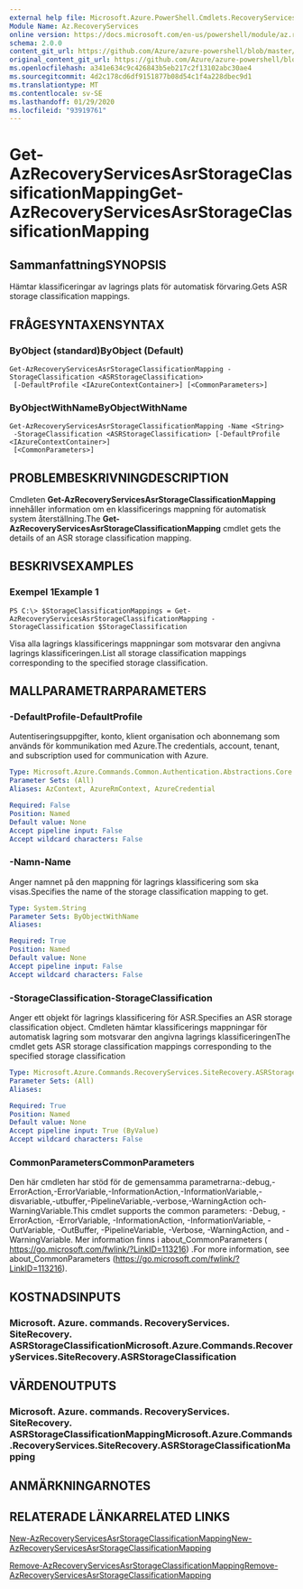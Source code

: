 ```yaml
---
external help file: Microsoft.Azure.PowerShell.Cmdlets.RecoveryServices.SiteRecovery.dll-Help.xml
Module Name: Az.RecoveryServices
online version: https://docs.microsoft.com/en-us/powershell/module/az.recoveryservices/get-azrecoveryservicesasrstorageclassificationmapping
schema: 2.0.0
content_git_url: https://github.com/Azure/azure-powershell/blob/master/src/RecoveryServices/RecoveryServices/help/Get-AzRecoveryServicesAsrStorageClassificationMapping.md
original_content_git_url: https://github.com/Azure/azure-powershell/blob/master/src/RecoveryServices/RecoveryServices/help/Get-AzRecoveryServicesAsrStorageClassificationMapping.md
ms.openlocfilehash: a341e634c9c426843b5eb217c2f13102abc30ae4
ms.sourcegitcommit: 4d2c178cd6df9151877b08d54c1f4a228dbec9d1
ms.translationtype: MT
ms.contentlocale: sv-SE
ms.lasthandoff: 01/29/2020
ms.locfileid: "93919761"
---
```

# <span data-ttu-id="339d5-101">Get-AzRecoveryServicesAsrStorageClassificationMapping</span><span class="sxs-lookup"><span data-stu-id="339d5-101">Get-AzRecoveryServicesAsrStorageClassificationMapping</span></span>

## <span data-ttu-id="339d5-102">Sammanfattning</span><span class="sxs-lookup"><span data-stu-id="339d5-102">SYNOPSIS</span></span>
<span data-ttu-id="339d5-103">Hämtar klassificeringar av lagrings plats för automatisk förvaring.</span><span class="sxs-lookup"><span data-stu-id="339d5-103">Gets ASR storage classification mappings.</span></span>

## <span data-ttu-id="339d5-104">FRÅGESYNTAXEN</span><span class="sxs-lookup"><span data-stu-id="339d5-104">SYNTAX</span></span>

### <span data-ttu-id="339d5-105">ByObject (standard)</span><span class="sxs-lookup"><span data-stu-id="339d5-105">ByObject (Default)</span></span>
```
Get-AzRecoveryServicesAsrStorageClassificationMapping -StorageClassification <ASRStorageClassification>
 [-DefaultProfile <IAzureContextContainer>] [<CommonParameters>]
```

### <span data-ttu-id="339d5-106">ByObjectWithName</span><span class="sxs-lookup"><span data-stu-id="339d5-106">ByObjectWithName</span></span>
```
Get-AzRecoveryServicesAsrStorageClassificationMapping -Name <String>
 -StorageClassification <ASRStorageClassification> [-DefaultProfile <IAzureContextContainer>]
 [<CommonParameters>]
```

## <span data-ttu-id="339d5-107">PROBLEMBESKRIVNING</span><span class="sxs-lookup"><span data-stu-id="339d5-107">DESCRIPTION</span></span>
<span data-ttu-id="339d5-108">Cmdleten **Get-AzRecoveryServicesAsrStorageClassificationMapping** innehåller information om en klassificerings mappning för automatisk system återställning.</span><span class="sxs-lookup"><span data-stu-id="339d5-108">The **Get-AzRecoveryServicesAsrStorageClassificationMapping** cmdlet gets the details of an ASR storage classification mapping.</span></span>

## <span data-ttu-id="339d5-109">BESKRIVS</span><span class="sxs-lookup"><span data-stu-id="339d5-109">EXAMPLES</span></span>

### <span data-ttu-id="339d5-110">Exempel 1</span><span class="sxs-lookup"><span data-stu-id="339d5-110">Example 1</span></span>
```
PS C:\> $StorageClassificationMappings = Get-AzRecoveryServicesAsrStorageClassificationMapping -StorageClassification $StorageClassification
```

<span data-ttu-id="339d5-111">Visa alla lagrings klassificerings mappningar som motsvarar den angivna lagrings klassificeringen.</span><span class="sxs-lookup"><span data-stu-id="339d5-111">List all storage classification mappings corresponding to the specified storage classification.</span></span>

## <span data-ttu-id="339d5-112">MALLPARAMETRAR</span><span class="sxs-lookup"><span data-stu-id="339d5-112">PARAMETERS</span></span>

### <span data-ttu-id="339d5-113">-DefaultProfile</span><span class="sxs-lookup"><span data-stu-id="339d5-113">-DefaultProfile</span></span>
<span data-ttu-id="339d5-114">Autentiseringsuppgifter, konto, klient organisation och abonnemang som används för kommunikation med Azure.</span><span class="sxs-lookup"><span data-stu-id="339d5-114">The credentials, account, tenant, and subscription used for communication with Azure.</span></span>


```yaml
Type: Microsoft.Azure.Commands.Common.Authentication.Abstractions.Core.IAzureContextContainer
Parameter Sets: (All)
Aliases: AzContext, AzureRmContext, AzureCredential

Required: False
Position: Named
Default value: None
Accept pipeline input: False
Accept wildcard characters: False
```

### <span data-ttu-id="339d5-115">-Namn</span><span class="sxs-lookup"><span data-stu-id="339d5-115">-Name</span></span>
<span data-ttu-id="339d5-116">Anger namnet på den mappning för lagrings klassificering som ska visas.</span><span class="sxs-lookup"><span data-stu-id="339d5-116">Specifies the name of the storage classification mapping to get.</span></span>

```yaml
Type: System.String
Parameter Sets: ByObjectWithName
Aliases:

Required: True
Position: Named
Default value: None
Accept pipeline input: False
Accept wildcard characters: False
```

### <span data-ttu-id="339d5-117">-StorageClassification</span><span class="sxs-lookup"><span data-stu-id="339d5-117">-StorageClassification</span></span>
<span data-ttu-id="339d5-118">Anger ett objekt för lagrings klassificering för ASR.</span><span class="sxs-lookup"><span data-stu-id="339d5-118">Specifies an ASR storage classification object.</span></span> <span data-ttu-id="339d5-119">Cmdleten hämtar klassificerings mappningar för automatisk lagring som motsvarar den angivna lagrings klassificeringen</span><span class="sxs-lookup"><span data-stu-id="339d5-119">The cmdlet gets ASR storage classification mappings corresponding to the specified storage classification</span></span> 

```yaml
Type: Microsoft.Azure.Commands.RecoveryServices.SiteRecovery.ASRStorageClassification
Parameter Sets: (All)
Aliases:

Required: True
Position: Named
Default value: None
Accept pipeline input: True (ByValue)
Accept wildcard characters: False
```

### <span data-ttu-id="339d5-120">CommonParameters</span><span class="sxs-lookup"><span data-stu-id="339d5-120">CommonParameters</span></span>
<span data-ttu-id="339d5-121">Den här cmdleten har stöd för de gemensamma parametrarna:-debug,-ErrorAction,-ErrorVariable,-InformationAction,-InformationVariable,-disvariable,-utbuffer,-PipelineVariable,-verbose,-WarningAction och-WarningVariable.</span><span class="sxs-lookup"><span data-stu-id="339d5-121">This cmdlet supports the common parameters: -Debug, -ErrorAction, -ErrorVariable, -InformationAction, -InformationVariable, -OutVariable, -OutBuffer, -PipelineVariable, -Verbose, -WarningAction, and -WarningVariable.</span></span> <span data-ttu-id="339d5-122">Mer information finns i about_CommonParameters ( https://go.microsoft.com/fwlink/?LinkID=113216) .</span><span class="sxs-lookup"><span data-stu-id="339d5-122">For more information, see about_CommonParameters (https://go.microsoft.com/fwlink/?LinkID=113216).</span></span>

## <span data-ttu-id="339d5-123">KOSTNADS</span><span class="sxs-lookup"><span data-stu-id="339d5-123">INPUTS</span></span>

### <span data-ttu-id="339d5-124">Microsoft. Azure. commands. RecoveryServices. SiteRecovery. ASRStorageClassification</span><span class="sxs-lookup"><span data-stu-id="339d5-124">Microsoft.Azure.Commands.RecoveryServices.SiteRecovery.ASRStorageClassification</span></span>

## <span data-ttu-id="339d5-125">VÄRDEN</span><span class="sxs-lookup"><span data-stu-id="339d5-125">OUTPUTS</span></span>

### <span data-ttu-id="339d5-126">Microsoft. Azure. commands. RecoveryServices. SiteRecovery. ASRStorageClassificationMapping</span><span class="sxs-lookup"><span data-stu-id="339d5-126">Microsoft.Azure.Commands.RecoveryServices.SiteRecovery.ASRStorageClassificationMapping</span></span>

## <span data-ttu-id="339d5-127">ANMÄRKNINGAR</span><span class="sxs-lookup"><span data-stu-id="339d5-127">NOTES</span></span>

## <span data-ttu-id="339d5-128">RELATERADE LÄNKAR</span><span class="sxs-lookup"><span data-stu-id="339d5-128">RELATED LINKS</span></span>

[<span data-ttu-id="339d5-129">New-AzRecoveryServicesAsrStorageClassificationMapping</span><span class="sxs-lookup"><span data-stu-id="339d5-129">New-AzRecoveryServicesAsrStorageClassificationMapping</span></span>](./New-AzRecoveryServicesAsrStorageClassificationMapping.md)

[<span data-ttu-id="339d5-130">Remove-AzRecoveryServicesAsrStorageClassificationMapping</span><span class="sxs-lookup"><span data-stu-id="339d5-130">Remove-AzRecoveryServicesAsrStorageClassificationMapping</span></span>](./Remove-AzRecoveryServicesAsrStorageClassificationMapping.md)
